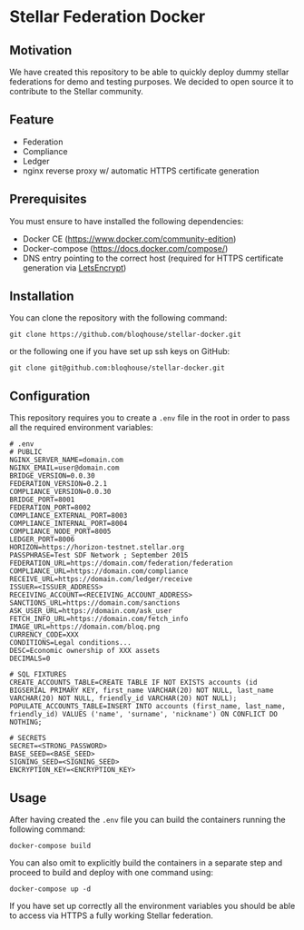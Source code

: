 # Stellar Federation Docker

## Motivation

We have created this repository to be able to quickly deploy dummy stellar federations for demo and testing purposes. We decided to open source it to contribute to the Stellar community.

## Feature

- Federation
- Compliance
- Ledger
- nginx reverse proxy w/ automatic HTTPS certificate generation

## Prerequisites

You must ensure to have installed the following dependencies:

- Docker CE (https://www.docker.com/community-edition)
- Docker-compose (https://docs.docker.com/compose/)
- DNS entry pointing to the correct host (required for HTTPS certificate generation via [LetsEncrypt](https://letsencrypt.org/))

## Installation

You can clone the repository with the following command:

```
git clone https://github.com/bloqhouse/stellar-docker.git
```

or the following one if you have set up ssh keys on GitHub:

```
git clone git@github.com:bloqhouse/stellar-docker.git
```

## Configuration

This repository requires you to create a `.env` file in the root in order to pass all the required environment variables:

```
# .env
# PUBLIC
NGINX_SERVER_NAME=domain.com
NGINX_EMAIL=user@domain.com
BRIDGE_VERSION=0.0.30
FEDERATION_VERSION=0.2.1
COMPLIANCE_VERSION=0.0.30
BRIDGE_PORT=8001
FEDERATION_PORT=8002
COMPLIANCE_EXTERNAL_PORT=8003
COMPLIANCE_INTERNAL_PORT=8004
COMPLIANCE_NODE_PORT=8005
LEDGER_PORT=8006
HORIZON=https://horizon-testnet.stellar.org
PASSPHRASE=Test SDF Network ; September 2015
FEDERATION_URL=https://domain.com/federation/federation
COMPLIANCE_URL=https://domain.com/compliance
RECEIVE_URL=https://domain.com/ledger/receive
ISSUER=<ISSUER_ADDRESS>
RECEIVING_ACCOUNT=<RECEIVING_ACCOUNT_ADDRESS>
SANCTIONS_URL=https://domain.com/sanctions
ASK_USER_URL=https://domain.com/ask_user
FETCH_INFO_URL=https://domain.com/fetch_info
IMAGE_URL=https://domain.com/bloq.png
CURRENCY_CODE=XXX
CONDITIONS=Legal conditions...
DESC=Economic ownership of XXX assets
DECIMALS=0

# SQL FIXTURES
CREATE_ACCOUNTS_TABLE=CREATE TABLE IF NOT EXISTS accounts (id BIGSERIAL PRIMARY KEY, first_name VARCHAR(20) NOT NULL, last_name VARCHAR(20) NOT NULL, friendly_id VARCHAR(20) NOT NULL);
POPULATE_ACCOUNTS_TABLE=INSERT INTO accounts (first_name, last_name, friendly_id) VALUES ('name', 'surname', 'nickname') ON CONFLICT DO NOTHING;

# SECRETS
SECRET=<STRONG_PASSWORD>
BASE_SEED=<BASE_SEED>
SIGNING_SEED=<SIGNING_SEED>
ENCRYPTION_KEY=<ENCRYPTION_KEY>
```

## Usage

After having created the `.env` file you can build the containers running the following command:

```
docker-compose build
```

You can also omit to explicitly build the containers in a separate step and proceed to build and deploy with one command using:

```
docker-compose up -d
```

If you have set up correctly all the environment variables you should be able to access via HTTPS a fully working Stellar federation.
